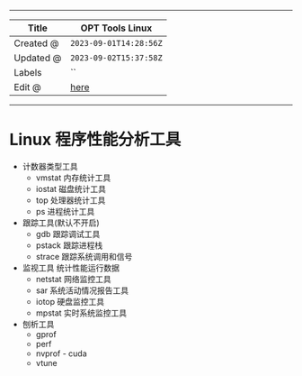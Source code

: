 -----

| Title     | OPT Tools Linux                                      |
| --------- | ---------------------------------------------------- |
| Created @ | `2023-09-01T14:28:56Z`                               |
| Updated @ | `2023-09-02T15:37:58Z`                               |
| Labels    | \`\`                                                 |
| Edit @    | [here](https://github.com/junxnone/xwiki/issues/291) |

-----

# Linux 程序性能分析工具

  - 计数器类型工具
      - vmstat 内存统计工具
      - iostat 磁盘统计工具
      - top 处理器统计工具
      - ps 进程统计工具
  - 跟踪工具(默认不开启)
      - gdb 跟踪调试工具
      - pstack 跟踪进程栈
      - strace 跟踪系统调用和信号
  - 监视工具 统计性能运行数据
      - netstat 网络监控工具
      - sar 系统活动情况报告工具
      - iotop 硬盘监控工具
      - mpstat 实时系统监控工具
  - 刨析工具
      - gprof
      - perf
      - nvprof - cuda
      - vtune
